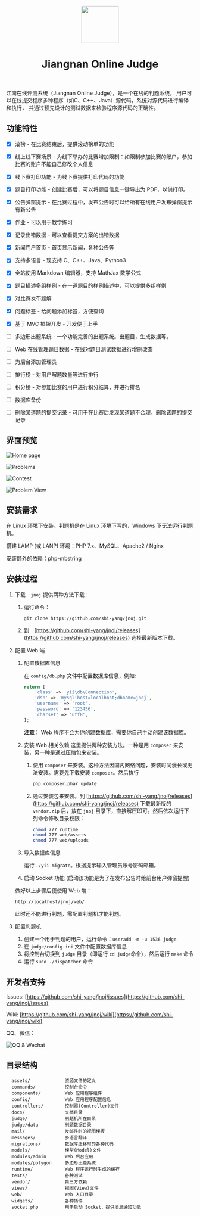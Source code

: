 <p align="center">
    <a href="https://www.jnoj.org" target="_blank">
        <img src="docs/favicon.ico" height="100px">
    </a>
    <h1 align="center">Jiangnan Online Judge</h1>
    <br>
</p>

江南在线评测系统（Jiangnan Online Judge），是一个在线的判题系统。
用户可以在线提交程序多种程序（如C、C++、Java）源代码，系统对源代码进行编译和执行， 并通过预先设计的测试数据来检验程序源代码的正确性。

功能特性
----------

- [x] 滚榜 - 在比赛结束后，提供滚动榜单的功能
- [x] 线上线下赛场景 - 为线下举办的比赛增加限制：如限制参加比赛的账户，参加比赛的账户不能自己修改个人信息
- [x] 线下赛打印功能 - 为线下赛提供打印代码的功能
- [x] 题目打印功能 - 创建比赛后，可以将题目信息一键导出为 PDF，以供打印。
- [x] 公告弹窗提示 - 在比赛过程中，发布公告时可以给所有在线用户发布弹窗提示有新公告
- [x] 作业 - 可以用于教学练习
- [x] 记录出错数据 - 可以查看提交方案的出错数据
- [x] 新闻门户首页 - 首页显示新闻，各种公告等
- [x] 支持多语言 - 现支持 C、C++、Java、Python3
- [x] 全站使用 Markdown 编辑器，支持 MathJax 数学公式
- [x] 题目描述多组样例 - 在一道题目的样例描述中，可以提供多组样例
- [x] 对比赛发布题解
- [x] 问题标签 - 给问题添加标签，方便查询
- [x] 基于 MVC 框架开发 - 开发便于上手
- [ ] 多边形出题系统 - 一个功能完善的出题系统。出题目，生成数据等。
- [ ] Web 在线管理题目数据 - 在线对题目测试数据进行增删改查
- [ ] 为后台添加管理员
- [ ] 排行榜 - 对用户解题数量等进行排行
- [ ] 积分榜 - 对参加比赛的用户进行积分结算，并进行排名
- [ ] 数据库备份
- [ ] 删除某道题的提交记录 - 可用于在比赛后发现某道题不合理，删除该题的提交记录


界面预览
---------
![Home page](docs/images/index.png)

![Problems](docs/images/problems.png)

![Contest](docs/images/contest_rank.png)

![Problem View](docs/images/problem_view.png)

安装需求
------------

在 Linux 环境下安装。判题机是在 Linux 环境下写的，Windows 下无法运行判题机。

搭建 LAMP (或 LANP) 环境：PHP 7.x、MySQL、Apache2 / Nginx

安装额外的依赖：php-mbstring

安装过程
------------
1. 下载　`jnoj`
    提供两种方法下载：
    1. 运行命令：
        ~~~
        git clone https://github.com/shi-yang/jnoj.git
        ~~~
    2. 到　[https://github.com/shi-yang/jnoj/releases](https://github.com/shi-yang/jnoj/releases) 选择最新版本下载。

2. 配置 Web 端
    1. 配置数据库信息
    
        在 `config/db.php` 文件中配置数据库信息，例如:
        
        ```php
        return [
            'class' => 'yii\db\Connection',
            'dsn' => 'mysql:host=localhost;dbname=jnoj',
            'username' => 'root',
            'password' => '123456',
            'charset' => 'utf8',
        ];
        ```
        
        **注意：** Web 程序不会为你创建数据库，需要你自己手动创建该数据库。
        
    2. 安装 Web 相关依赖
        这里提供两种安装方法。一种是用 `composer` 来安装，另一种是通过压缩包来安装。
        1. 使用 `composer` 来安装。这种方法因国内网络问题，安装时间漫长或无法安装。需要先下载安装 `composer`。然后执行
        
            ```bash
            php composer.phar update
            ```
        2. 通过安装包来安装。到 [https://github.com/shi-yang/jnoj/releases](https://github.com/shi-yang/jnoj/releases)
        下载最新版的 `vendor.zip` 后，放在 `jnoj` 目录下，直接解压即可。然后依次运行下列命令修改目录权限：
            ```bash
            chmod 777 runtime
            chmod 777 web/assets
            chmod 777 web/uploads
            ```
        
    3. 导入数据库信息
        
        运行 `./yii migrate`。根据提示输入管理员账号密码邮箱。

    4. 启动 Socket 功能 (启动该功能是为了在发布公告时给前台用户弹窗提醒)
    
    做好以上步骤后便使用 Web 端：
    
    ~~~
    http://localhost/jnoj/web/
    ~~~
    
    此时还不能进行判题，需配置判题机才能判题。
    
3. 配置判题机
    1. 创建一个用于判题的用户，运行命令：`useradd -m -u 1536 judge`
    2. 在 `judge/config.ini` 文件中配置数据库信息
    3. 将控制台切换到 `judge` 目录（即运行 `cd judge`命令），然后运行 `make` 命令
    4. 运行 `sudo ./dispatcher` 命令


开发者支持
---------
Issues: [https://github.com/shi-yang/jnoj/issues](https://github.com/shi-yang/jnoj/issues)

Wiki: [https://github.com/shi-yang/jnoj/wiki](https://github.com/shi-yang/jnoj/wiki)

QQ、微信：

![QQ & Wechat](docs/images/contact.png)

目录结构
----------

      assets/             资源文件的定义
      commands/           控制台命令
      components/         Web 应用程序组件
      config/             Web 应用程序配置信息
      controllers/        控制器(Controller)文件
      docs/               文档目录
      judge/              判题机所在目录
      judge/data          判题数据目录
      mail/               发邮件时的视图模板
      messages/           多语言翻译
      migrations/         数据库迁移时的各种代码
      models/             模型(Model)文件
      modules/admin       Web 后台应用
      modules/polygon     多边形出题系统
      runtime/            Web 程序运行时生成的缓存
      tests/              各种测试
      vendor/             第三方依赖
      views/              视图(View)文件
      web/                Web 入口目录
      widgets/            各种插件
      socket.php          用于启动 Socket，提供消息通知功能
